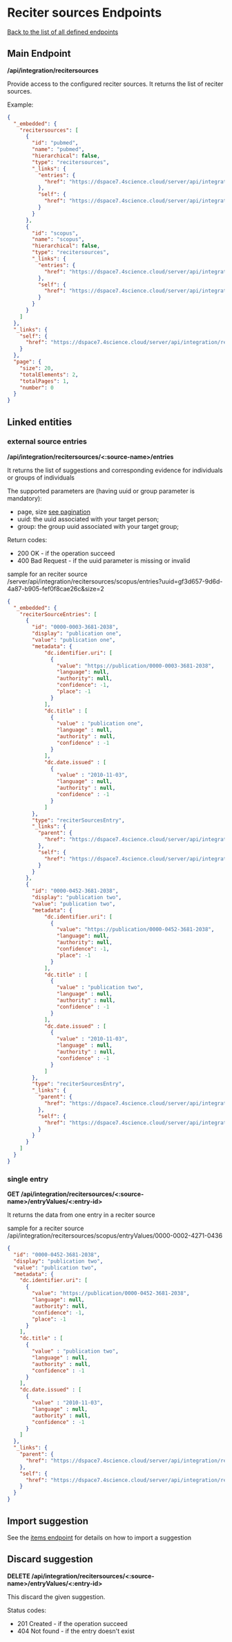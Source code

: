 # Reciter sources Endpoints
[Back to the list of all defined endpoints](endpoints.md)

## Main Endpoint
**/api/integration/recitersources**   

Provide access to the configured reciter sources. It returns the list of reciter sources.

Example:
```json
{
  "_embedded": {
    "recitersources": [
      {
        "id": "pubmed",
        "name": "pubmed",
        "hierarchical": false,
        "type": "recitersources",
        "_links": {
          "entries": {
            "href": "https://dspace7.4science.cloud/server/api/integration/recitersources/scopus/entries"
          },
          "self": {
            "href": "https://dspace7.4science.cloud/server/api/integration/recitersources/scopus"
          }
        }
      },
      {
        "id": "scopus",
        "name": "scopus",
        "hierarchical": false,
        "type": "recitersources",
        "_links": {
          "entries": {
            "href": "https://dspace7.4science.cloud/server/api/integration/recitersources/scopus/entries"
          },
          "self": {
            "href": "https://dspace7.4science.cloud/server/api/integration/recitersources/scopus"
          }
        }
      }
    ]
  },
  "_links": {
    "self": {
      "href": "https://dspace7.4science.cloud/server/api/integration/recitersources"
    }
  },
  "page": {
    "size": 20,
    "totalElements": 2,
    "totalPages": 1,
    "number": 0
  }
}
```
## Linked entities
### external source entries
**/api/integration/recitersources/<:source-name>/entries**

It returns the list of suggestions and corresponding evidence for individuals or groups of individuals

The supported parameters are (having uuid or group parameter is mandatory):
* page, size [see pagination](README.md#Pagination)
* uuid: the uuid associated with your target person;
* group: the group uuid associated with your target group;

Return codes:
* 200 OK - if the operation succeed
* 400 Bad Request - if the uuid parameter is missing or invalid

sample for an reciter source /server/api/integration/recitersources/scopus/entries?uuid=gf3d657-9d6d-4a87-b905-fef0f8cae26c&size=2 
```json
{
  "_embedded": {
    "reciterSourceEntries": [
      {
        "id": "0000-0003-3681-2038",
        "display": "publication one",
        "value": "publication one",
        "metadata": {
            "dc.identifier.uri": [
              {
                "value": "https://publication/0000-0003-3681-2038",
                "language": null,
                "authority": null,
                "confidence": -1,
                "place": -1
              }
            ],
            "dc.title" : [
              {
                "value" : "publication one",
                "language" : null,
                "authority" : null,
                "confidence" : -1
              }
            ],
            "dc.date.issued" : [
              {
                "value" : "2010-11-03",
                "language" : null,
                "authority" : null,
                "confidence" : -1
              }
            ]
        },
        "type": "reciterSourcesEntry",
        "_links": {
          "parent": {
            "href": "https://dspace7.4science.cloud/server/api/integration/reciterSourcesEntry/scopus"
          },
          "self": {
            "href": "https://dspace7.4science.cloud/server/api/integration/reciterSourcesEntry/scopus/entryValues/0000-0003-3681-2038"
          }
        }
      },
      {
        "id": "0000-0452-3681-2038",
        "display": "publication two",
        "value": "publication two",
        "metadata": {
            "dc.identifier.uri": [
              {
                "value": "https://publication/0000-0452-3681-2038",
                "language": null,
                "authority": null,
                "confidence": -1,
                "place": -1
              }
            ],
            "dc.title" : [
              {
                "value" : "publication two",
                "language" : null,
                "authority" : null,
                "confidence" : -1
              }
            ],
            "dc.date.issued" : [
              {
                "value" : "2010-11-03",
                "language" : null,
                "authority" : null,
                "confidence" : -1
              }
            ]
        },
        "type": "reciterSourcesEntry",
        "_links": {
          "parent": {
            "href": "https://dspace7.4science.cloud/server/api/integration/reciterSourcesEntry/scopus"
          },          
          "self": {
            "href": "https://dspace7.4science.cloud/server/api/integration/reciterSourcesEntry/scopus/entryValues/0000-0003-3681-2038"
          }
        }
      }
    ]
  }
}
```

### single entry
**GET /api/integration/recitersources/<:source-name>/entryValues/<:entry-id>**

It returns the data from one entry in a reciter source

sample for a reciter source /api/integration/recitersources/scopus/entryValues/0000-0002-4271-0436 
```json
{
  "id": "0000-0452-3681-2038",
  "display": "publication two",
  "value": "publication two",
  "metadata": {
    "dc.identifier.uri": [
      {
        "value": "https://publication/0000-0452-3681-2038",
        "language": null,
        "authority": null,
        "confidence": -1,
        "place": -1
      }
    ],
    "dc.title" : [
      {
        "value" : "publication two",
        "language" : null,
        "authority" : null,
        "confidence" : -1
      }
    ],
    "dc.date.issued" : [
      {
        "value" : "2010-11-03",
        "language" : null,
        "authority" : null,
        "confidence" : -1
      }
    ]
  },
  "_links": {
    "parent": {
      "href": "https://dspace7.4science.cloud/server/api/integration/recitersources/scopus"
    },    
    "self": {
      "href": "https://dspace7.4science.cloud/server/api/integration/recitersources/scopus/entryValues/0000-0452-3681-2038"
    }
  }
}
```

## Import suggestion

See the [items endpoint](items.md#creating-an-archived-item-from-a-reciter-source) for details on how to import a suggestion

## Discard suggestion
**DELETE /api/integration/recitersources/<:source-name>/entryValues/<:entry-id>**

This discard the given suggestion.

Status codes:
* 201 Created - if the operation succeed
* 404 Not found - if the entry doesn't exist
